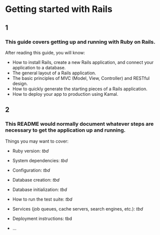 # Getting started with Rails

## 1
### This guide covers getting up and running with Ruby on Rails.

After reading this guide, you will know:

* How to install Rails, create a new Rails application, and connect your application to a database.
* The general layout of a Rails application.
* The basic principles of MVC (Model, View, Controller) and RESTful design.
* How to quickly generate the starting pieces of a Rails application.
* How to deploy your app to production using Kamal.

## 2
### This README would normally document whatever steps are necessary to get the application up and running.

Things you may want to cover:

* Ruby version: _tbd_

* System dependencies: _tbd_

* Configuration: _tbd_

* Database creation: _tbd_

* Database initialization: _tbd_

* How to run the test suite: _tbd_

* Services (job queues, cache servers, search engines, etc.): _tbd_

* Deployment instructions: tbd

* ...
